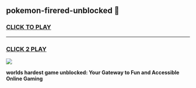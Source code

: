
## pokemon-firered-unblocked 👋
<h3>
<a href="https://premium.freeplayer.one?title=pokemon-firered-unblocked&ref=14F">CLICK TO PLAY</a></h3>
<hr>

<h3>
<a href="https://premium.freeplayer.one?title=pokemon-firered-unblocked&ref=14F">CLICK 2 PLAY</a>
  
</h3>

<a href="https://premium.freeplayer.one?title=pokemon-firered-unblocked&ref=12F/"><img src="https://clearcache.store/games.png"></a>


**worlds hardest game unblocked: Your Gateway to Fun and Accessible Online Gaming**

